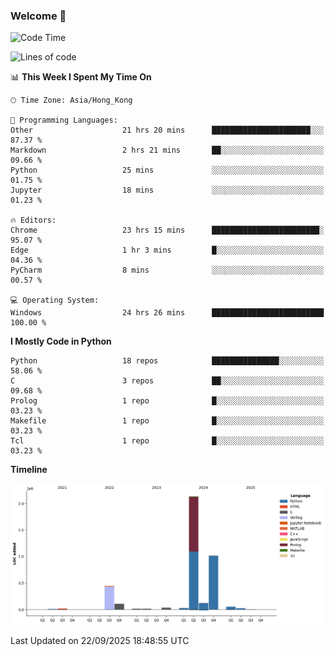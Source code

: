 ### Welcome 👋

<!--START_SECTION:waka-->
![Code Time](http://img.shields.io/badge/Code%20Time-2%2C637%20hrs%2027%20mins-blue)

![Lines of code](https://img.shields.io/badge/From%20Hello%20World%20I%27ve%20Written-4.0%20million%20lines%20of%20code-blue)

📊 **This Week I Spent My Time On** 

```text
🕑︎ Time Zone: Asia/Hong_Kong

💬 Programming Languages: 
Other                    21 hrs 20 mins      ██████████████████████░░░   87.37 % 
Markdown                 2 hrs 21 mins       ██░░░░░░░░░░░░░░░░░░░░░░░   09.66 % 
Python                   25 mins             ░░░░░░░░░░░░░░░░░░░░░░░░░   01.75 % 
Jupyter                  18 mins             ░░░░░░░░░░░░░░░░░░░░░░░░░   01.23 % 

🔥 Editors: 
Chrome                   23 hrs 15 mins      ████████████████████████░   95.07 % 
Edge                     1 hr 3 mins         █░░░░░░░░░░░░░░░░░░░░░░░░   04.36 % 
PyCharm                  8 mins              ░░░░░░░░░░░░░░░░░░░░░░░░░   00.57 % 

💻 Operating System: 
Windows                  24 hrs 26 mins      █████████████████████████   100.00 % 
```

**I Mostly Code in Python** 

```text
Python                   18 repos            ███████████████░░░░░░░░░░   58.06 % 
C                        3 repos             ██░░░░░░░░░░░░░░░░░░░░░░░   09.68 % 
Prolog                   1 repo              █░░░░░░░░░░░░░░░░░░░░░░░░   03.23 % 
Makefile                 1 repo              █░░░░░░░░░░░░░░░░░░░░░░░░   03.23 % 
Tcl                      1 repo              █░░░░░░░░░░░░░░░░░░░░░░░░   03.23 % 
```



**Timeline**

![Lines of Code chart](https://raw.githubusercontent.com/xhj2501/xhj2501/main/assets/bar_graph.png)


 Last Updated on 22/09/2025 18:48:55 UTC
<!--END_SECTION:waka-->

